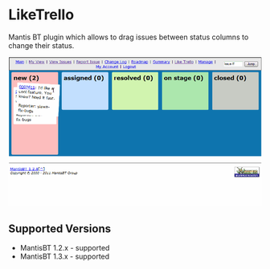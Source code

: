 # LikeTrello
Mantis BT plugin which allows to drag issues between status columns to change their status.

![Screenshot animation](MantisLikeTrello.gif)

## Supported Versions
- MantisBT 1.2.x - supported
- MantisBT 1.3.x - supported
